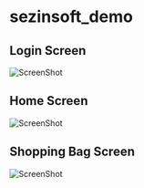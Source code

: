 # sezinsoft_demo
## Login Screen
![ScreenShot](https://firebasestorage.googleapis.com/v0/b/cafune-21582.appspot.com/o/Simulator%20Screen%20Shot%20-%20iPhone%2012%20Pro%20Max%20-%202022-12-03%20at%2019.17.49.png?alt=media&token=8325b898-716f-4e56-85be-768664954064)
## Home Screen
![ScreenShot](https://firebasestorage.googleapis.com/v0/b/cafune-21582.appspot.com/o/Simulator%20Screen%20Shot%20-%20iPhone%2012%20Pro%20Max%20-%202022-12-03%20at%2019.04.41.png?alt=media&token=02d60ee3-e8ed-4f20-9550-afddd9bd0bfe)
## Shopping Bag Screen
![ScreenShot](https://firebasestorage.googleapis.com/v0/b/cafune-21582.appspot.com/o/Simulator%20Screen%20Shot%20-%20iPhone%2012%20Pro%20Max%20-%202022-12-03%20at%2019.21.12.png?alt=media&token=98b83aca-1137-48a3-997e-bd01cfd0eea4)
